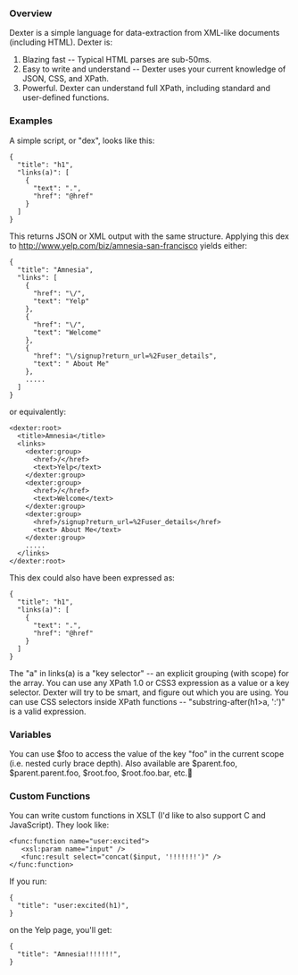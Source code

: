 <h3>Overview<a name="start-readme">&nbsp;</a></h3>

Dexter is a simple language for data-extraction from XML-like documents (including HTML).  Dexter is:

1. Blazing fast -- Typical HTML parses are sub-50ms.
2. Easy to write and understand -- Dexter uses your current knowledge of JSON, CSS, and XPath.
3. Powerful.  Dexter can understand full XPath, including standard and user-defined functions.

### Examples

A simple script, or "dex", looks like this:

    {
      "title": "h1",
      "links(a)": [
        {
          "text": ".",
          "href": "@href"
        }
      ]
    }

This returns JSON or XML output with the same structure.  Applying this dex to http://www.yelp.com/biz/amnesia-san-francisco yields either:

    {
      "title": "Amnesia",
      "links": [
        {
          "href": "\/",
          "text": "Yelp"
        },
        {
          "href": "\/",
          "text": "Welcome"
        },
        {
          "href": "\/signup?return_url=%2Fuser_details",
          "text": " About Me"
        },
        .....
      ]
    }

or equivalently:
  
    <dexter:root>
      <title>Amnesia</title>
      <links>
        <dexter:group>
          <href>/</href>
          <text>Yelp</text>
        </dexter:group>
        <dexter:group>
          <href>/</href>
          <text>Welcome</text>
        </dexter:group>
        <dexter:group>
          <href>/signup?return_url=%2Fuser_details</href>
          <text> About Me</text>
        </dexter:group>
        .....
      </links>
    </dexter:root>      

This dex could also have been expressed as:

    {
      "title": "h1",
      "links(a)": [
        {
          "text": ".",
          "href": "@href"
        }
      ]
    }

The "a" in links(a) is a "key selector" -- an explicit grouping (with scope) for the array.  You can use any XPath 1.0 or CSS3 expression as a value or a key selector.  Dexter will try to be smart, and figure out which you are using.  You can use CSS selectors inside XPath functions -- "substring-after(h1>a, ':')" is a valid expression.

### Variables

You can use $foo to access the value of the key "foo" in the current scope (i.e. nested curly brace depth).  Also available are $parent.foo, $parent.parent.foo, $root.foo, $root.foo.bar, etc.

### Custom Functions 

You can write custom functions in XSLT (I'd like to also support C and JavaScript).  They look like:

    <func:function name="user:excited">
       <xsl:param name="input" />
       <func:result select="concat($input, '!!!!!!!')" />
    </func:function>
    
If you run:

    {
      "title": "user:excited(h1)",
    }
    
on the Yelp page, you'll get:

    {
      "title": "Amnesia!!!!!!!",
    }
    
